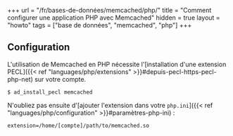 +++
url = "/fr/bases-de-données/memcached/php/"
title = "Comment configurer une application PHP avec Memcached"
hidden = true
layout = "howto"
tags = ["base de données", "memcached", "php"]
+++

## Configuration

L'utilisation de Memcached en PHP nécessite l'[installation d'une extension PECL]({{< ref "languages/php/extensions" >}}#depuis-pecl-https-pecl-php-net) sur votre compte.

```
$ ad_install_pecl memcached
```

N'oubliez pas ensuite d'[ajouter l'extension dans votre `php.ini`]({{< ref "languages/php/configuration" >}}#paramètres-php-ini) :

```
extension=/home/[compte]/path/to/memcached.so
```

